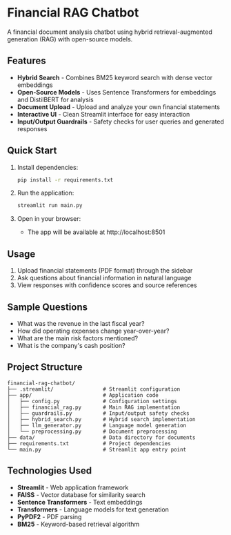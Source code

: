 # Financial RAG Chatbot

A financial document analysis chatbot using hybrid retrieval-augmented generation (RAG) with open-source models.

## Features

- **Hybrid Search** - Combines BM25 keyword search with dense vector embeddings
- **Open-Source Models** - Uses Sentence Transformers for embeddings and DistilBERT for analysis
- **Document Upload** - Upload and analyze your own financial statements
- **Interactive UI** - Clean Streamlit interface for easy interaction
- **Input/Output Guardrails** - Safety checks for user queries and generated responses

## Quick Start

1. Install dependencies:
   ```bash
   pip install -r requirements.txt
   ```

2. Run the application:
   ```bash
   streamlit run main.py
   ```

3. Open in your browser:
   - The app will be available at http://localhost:8501

## Usage

1. Upload financial statements (PDF format) through the sidebar
2. Ask questions about financial information in natural language
3. View responses with confidence scores and source references

## Sample Questions

- What was the revenue in the last fiscal year?
- How did operating expenses change year-over-year?
- What are the main risk factors mentioned?
- What is the company's cash position?

## Project Structure

```
financial-rag-chatbot/
├── .streamlit/                # Streamlit configuration
├── app/                       # Application code
│   ├── config.py              # Configuration settings
│   ├── financial_rag.py       # Main RAG implementation
│   ├── guardrails.py          # Input/output safety checks  
│   ├── hybrid_search.py       # Hybrid search implementation
│   ├── llm_generator.py       # Language model generation
│   └── preprocessing.py       # Document preprocessing
├── data/                      # Data directory for documents
├── requirements.txt           # Project dependencies
└── main.py                    # Streamlit app entry point
```

## Technologies Used

- **Streamlit** - Web application framework
- **FAISS** - Vector database for similarity search
- **Sentence Transformers** - Text embeddings
- **Transformers** - Language models for text generation
- **PyPDF2** - PDF parsing
- **BM25** - Keyword-based retrieval algorithm